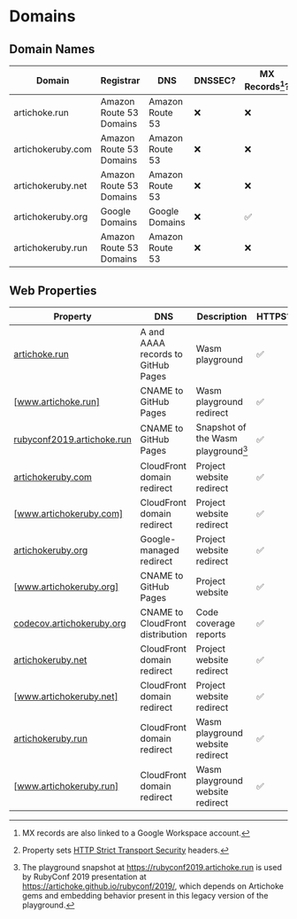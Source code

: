 # Domains

## Domain Names

| Domain            | Registrar               | DNS             | DNSSEC? | MX Records[^1]? |
| ----------------- | ----------------------- | --------------- | ------- | --------------- |
| artichoke.run     | Amazon Route 53 Domains | Amazon Route 53 | ❌      | ❌              |
| artichokeruby.com | Amazon Route 53 Domains | Amazon Route 53 | ❌      | ❌              |
| artichokeruby.net | Amazon Route 53 Domains | Amazon Route 53 | ❌      | ❌              |
| artichokeruby.org | Google Domains          | Google Domains  | ❌      | ✅              |
| artichokeruby.run | Amazon Route 53 Domains | Amazon Route 53 | ❌      | ❌              |

[^1]: MX records are also linked to a Google Workspace account.

## Web Properties

| Property                     | DNS                                | Description                         | HTTPS? | HSTS[^2]? |
| ---------------------------- | ---------------------------------- | ----------------------------------- | ------ | --------- |
| [artichoke.run]              | A and AAAA records to GitHub Pages | Wasm playground                     | ✅     | ❌        |
| [www.artichoke.run]          | CNAME to GitHub Pages              | Wasm playground redirect            | ✅     | ❌        |
| [rubyconf2019.artichoke.run] | CNAME to GitHub Pages              | Snapshot of the Wasm playground[^3] | ✅     | ❌        |
| [artichokeruby.com]          | CloudFront domain redirect         | Project website redirect            | ✅     | ✅        |
| [www.artichokeruby.com]      | CloudFront domain redirect         | Project website redirect            | ✅     | ✅        |
| [artichokeruby.org]          | Google-managed redirect            | Project website redirect            | ✅     | ❌        |
| [www.artichokeruby.org]      | CNAME to GitHub Pages              | Project website                     | ✅     | ❌        |
| [codecov.artichokeruby.org]  | CNAME to CloudFront distribution   | Code coverage reports               | ✅     | ✅        |
| [artichokeruby.net]          | CloudFront domain redirect         | Project website redirect            | ✅     | ✅        |
| [www.artichokeruby.net]      | CloudFront domain redirect         | Project website redirect            | ✅     | ✅        |
| [artichokeruby.run]          | CloudFront domain redirect         | Wasm playground website redirect    | ✅     | ✅        |
| [www.artichokeruby.run]      | CloudFront domain redirect         | Wasm playground website redirect    | ✅     | ✅        |

[artichoke.run]: https://artichoke.run/
[www.artichoke.run]: https://www.artichoke.run/
[rubyconf2019.artichoke.run]: https://rubyconf2019.artichoke.run/
[artichokeruby.com]: https://artichokeruby.com/
[www.artichokeruby.com]: https://www.artichokeruby.com/
[artichokeruby.org]: https://artichokeruby.org/
[www.artichokeruby.org]: https://www.artichokeruby.org/
[codecov.artichokeruby.org]: https://codecov.artichokeruby.org/
[artichokeruby.net]: https://artichokeruby.net/
[www.artichokeruby.net]: https://www.artichokeruby.net/
[artichokeruby.run]: https://artichokeruby.run/
[www.artichokeruby.run]: https://www.artichokeruby.run/

[^2]: Property sets [HTTP Strict Transport Security][hsts-explainer] headers.

[^3]:
    The playground snapshot at <https://rubyconf2019.artichoke.run> is used by
    RubyConf 2019 presentation at <https://artichoke.github.io/rubyconf/2019/>,
    which depends on Artichoke gems and embedding behavior present in this
    legacy version of the playground.

[hsts-explainer]:
  https://infosec.mozilla.org/guidelines/web_security#http-strict-transport-security
